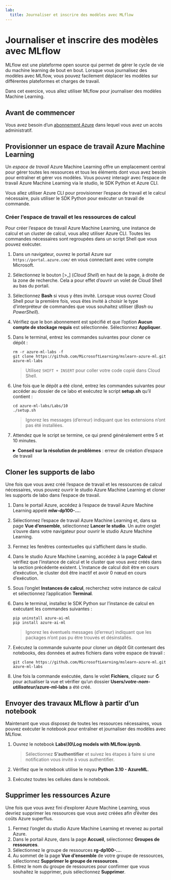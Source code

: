 ```yaml
---
lab:
  title: Journaliser et inscrire des modèles avec MLflow
---
```


# Journaliser et inscrire des modèles avec MLflow

MLflow est une plateforme open source qui permet de gérer le cycle de vie du machine learning de bout en bout. Lorsque vous journalisez des modèles avec MLflow, vous pouvez facilement déplacer les modèles sur différentes plateformes et charges de travail.

Dans cet exercice, vous allez utiliser MLflow pour journaliser des modèles Machine Learning.

## Avant de commencer

Vous avez besoin d’un [abonnement Azure](https://azure.microsoft.com/free?azure-portal=true) dans lequel vous avez un accès administratif.

## Provisionner un espace de travail Azure Machine Learning

Un *espace de travail* Azure Machine Learning offre un emplacement central pour gérer toutes les ressources et tous les éléments dont vous avez besoin pour entraîner et gérer vos modèles. Vous pouvez interagir avec l’espace de travail Azure Machine Learning via le studio, le SDK Python et Azure CLI.

Vous allez utiliser Azure CLI pour provisionner l’espace de travail et le calcul nécessaire, puis utiliser le SDK Python pour exécuter un travail de commande.

### Créer l’espace de travail et les ressources de calcul

Pour créer l’espace de travail Azure Machine Learning, une instance de calcul et un cluster de calcul, vous allez utiliser Azure CLI. Toutes les commandes nécessaires sont regroupées dans un script Shell que vous pouvez exécuter.

1. Dans un navigateur, ouvrez le portail Azure sur `https://portal.azure.com/` en vous connectant avec votre compte Microsoft.
1. Sélectionnez le bouton \[>_] (*Cloud Shell*) en haut de la page, à droite de la zone de recherche. Cela a pour effet d’ouvrir un volet de Cloud Shell au bas du portail.
1. Sélectionnez **Bash** si vous y êtes invité. Lorsque vous ouvrez Cloud Shell pour la première fois, vous êtes invité à choisir le type d’interpréteur de commandes que vous souhaitez utiliser (*Bash* ou *PowerShell*).
1. Vérifiez que le bon abonnement est spécifié et que l’option **Aucun compte de stockage requis** est sélectionnée. Sélectionnez **Appliquer**.
1. Dans le terminal, entrez les commandes suivantes pour cloner ce dépôt :

    ```azurecli
    rm -r azure-ml-labs -f
    git clone https://github.com/MicrosoftLearning/mslearn-azure-ml.git azure-ml-labs
    ```

    > Utilisez `SHIFT + INSERT` pour coller votre code copié dans Cloud Shell.

1. Une fois que le dépôt a été cloné, entrez les commandes suivantes pour accéder au dossier de ce labo et exécutez le script **setup.sh** qu’il contient :

    ```azurecli
    cd azure-ml-labs/Labs/10
    ./setup.sh
    ```

    > Ignorez les messages (d’erreur) indiquant que les extensions n’ont pas été installées.

1. Attendez que le script se termine, ce qui prend généralement entre 5 et 10 minutes.

    <details>
    <summary><b>Conseil sur la résolution de problèmes</b> : erreur de création d’espace de travail</summary><br>
    <p>Si vous rencontrez une erreur lors de l’exécution du script d’installation via l’interface de ligne de commande, vous devez provisionner les ressources manuellement :</p>
    <ol>
        <li>Sur la page d’accueil du portail Azure, sélectionnez <b>+Créer une ressource</b>.</li>
        <li>Recherchez <i>Machine Learning</i>, puis sélectionnez <b>Azure Machine Learning</b>. Sélectionnez <b>Créer</b>.</li>
        <li>Créez une ressource Azure Machine Learning avec les paramètres suivants : <ul>
                <li><b>Abonnement</b> : <i>votre abonnement Azure</i></li>
                <li><b>Groupe de ressources</b> : rg-dp100-labs</li>
                <li><b>Nom de l’espace de travail</b> : mlw-dp100-labs</li>
                <li><b>Région</b> : <i>sélectionnez la région géographique la plus proche de vous</i></li>
                <li><b>Compte de stockage</b> : <i>notez le nouveau compte de stockage par défaut à créer pour votre espace de travail</i></li>
                <li><b>Coffre de clés</b> : <i>notez le nouveau coffre de clés par défaut à créer pour votre espace de travail</i></li>
                <li><b>Application Insights</b> : <i>notez la nouvelle ressource Application Insights par défaut à créer pour votre espace de travail</i></li>
                <li><b>Registre de conteneurs</b> : aucun (<i>un registre est créé automatiquement la première fois que vous déployez un modèle sur un conteneur</i>)</li>
            </ul>
        <li>Sélectionnez <b>Examiner et créer</b> et attendez que l’espace de travail et les ressources associées soient créés. Cela prend généralement environ 5 minutes.</li>
        <li>Sélectionnez <b>Accéder à la ressource</b> et sur la page <b>Vue d’ensemble</b> de la ressource, cliquez sur <b>Lancer Studio</b>. Un autre onglet s’ouvre dans votre navigateur pour ouvrir le studio Azure Machine Learning.</li>
        <li>Fermez les fenêtres contextuelles qui s’affichent dans le studio.</li>
        <li>Dans Azure Machine Learning Studio, accédez à la page <b>Calcul</b> et sélectionnez <b>+ Nouveau</b> dans l’onglet <b>Instances de calcul</b>.</li>
        <li>Nommez l’instance de calcul avec un nom unique, puis sélectionnez <b>Standard_DS11_v2</b> comme taille de machine virtuelle.</li>
        <li>Sélectionnez <b>Vérifier + créer</b>, puis sélectionnez <b>Créer</b>.</li>
        <li>Ensuite, sélectionnez l’onglet <b>Clusters de calcul</b>, puis sélectionnez <b>+ Nouveau</b>.</li>
        <li>Choisissez la même région que celle où vous avez créé votre espace de travail, puis sélectionnez <b>Standard_DS11_v2</b> comme taille de machine virtuelle. Sélectionnez <b>Suivant</b>.</li>
        <li>Nommez le cluster avec un nom unique, puis sélectionnez <b>Créer</b>.</li>
    </ol>
    </details>

## Cloner les supports de labo

Une fois que vous avez créé l’espace de travail et les ressources de calcul nécessaires, vous pouvez ouvrir le studio Azure Machine Learning et cloner les supports de labo dans l’espace de travail.

1. Dans le portail Azure, accédez à l’espace de travail Azure Machine Learning appelé **mlw-dp100-...**.
1. Sélectionnez l’espace de travail Azure Machine Learning et, dans sa page **Vue d’ensemble**, sélectionnez **Lancer le studio**. Un autre onglet s’ouvre dans votre navigateur pour ouvrir le studio Azure Machine Learning.
1. Fermez les fenêtres contextuelles qui s’affichent dans le studio.
1. Dans le studio Azure Machine Learning, accédez à la page **Calcul** et vérifiez que l’instance de calcul et le cluster que vous avez créés dans la section précédente existent. L’instance de calcul doit être en cours d’exécution, le cluster doit être inactif et avoir 0 nœud en cours d’exécution.
1. Sous l’onglet **Instances de calcul**, recherchez votre instance de calcul et sélectionnez l’application **Terminal**.
1. Dans le terminal, installez le SDK Python sur l’instance de calcul en exécutant les commandes suivantes :

    ```
    pip uninstall azure-ai-ml
    pip install azure-ai-ml
    ```

    > Ignorez les éventuels messages (d’erreur) indiquant que les packages n’ont pas pu être trouvés et désinstallés.

1. Exécutez la commande suivante pour cloner un dépôt Git contenant des notebooks, des données et autres fichiers dans votre espace de travail :

    ```
    git clone https://github.com/MicrosoftLearning/mslearn-azure-ml.git azure-ml-labs
    ```

1. Une fois la commande exécutée, dans le volet **Fichiers**, cliquez sur **&#8635;** pour actualiser la vue et vérifier qu’un dossier **Users/*votre-nom-utilisateur*/azure-ml-labs** a été créé.

## Envoyer des travaux MLflow à partir d’un notebook

Maintenant que vous disposez de toutes les ressources nécessaires, vous pouvez exécuter le notebook pour entraîner et journaliser des modèles avec MLflow.

1. Ouvrez le notebook **Labs\10\Log models with MLflow.ipynb**.

    > Sélectionnez **S’authentifier** et suivez les étapes à faire si une notification vous invite à vous authentifier.

1. Vérifiez que le notebook utilise le noyau **Python 3.10 - AzureML**.
1. Exécutez toutes les cellules dans le notebook.

## Supprimer les ressources Azure

Une fois que vous avez fini d’explorer Azure Machine Learning, vous devriez supprimer les ressources que vous avez créées afin d’éviter des coûts Azure superflus.

1. Fermez l’onglet du studio Azure Machine Learning et revenez au portail Azure.
1. Dans le portail Azure, dans la page **Accueil**, sélectionnez **Groupes de ressources**.
1. Sélectionnez le groupe de ressources **rg-dp100-...**.
1. Au sommet de la page **Vue d’ensemble** de votre groupe de ressources, sélectionnez **Supprimer le groupe de ressources**.
1. Entrez le nom du groupe de ressources pour confirmer que vous souhaitez le supprimer, puis sélectionnez **Supprimer**.
